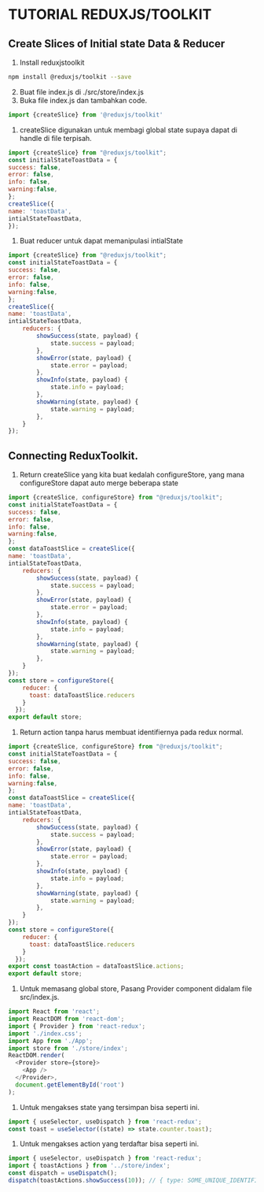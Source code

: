 # TUTORIAL REDUXJS/TOOLKIT
## Create Slices of Initial state Data & Reducer
1. Install reduxjstoolkit
```bash
npm install @reduxjs/toolkit --save
```
2. Buat file index.js di ./src/store/index.js
3. Buka file index.js dan tambahkan code.
```javascript
import {createSlice} from '@reduxjs/toolkit'
```
1. createSlice digunakan untuk membagi global state supaya dapat di handle di file terpisah.
```javascript
import {createSlice} from "@reduxjs/toolkit";
const initialStateToastData = {
success: false,
error: false,
info: false,
warning:false,
};
createSlice({
name: 'toastData',
intialStateToastData,
});
```
1. Buat reducer untuk dapat memanipulasi intialState
```javascript
import {createSlice} from "@reduxjs/toolkit";
const initialStateToastData = {
success: false,
error: false,
info: false,
warning:false,
};
createSlice({
name: 'toastData',
intialStateToastData,
	reducers: {
		showSuccess(state, payload) {
			state.success = payload;
		},
		showError(state, payload) {
			state.error = payload;
		},
		showInfo(state, payload) {
			state.info = payload;
		},
		showWarning(state, payload) {
			state.warning = payload;
		},
	}
});
```
## Connecting ReduxToolkit.
1. Return createSlice yang kita buat kedalah configureStore, yang mana configureStore dapat auto merge beberapa state
```javascript
import {createSlice, configureStore} from "@reduxjs/toolkit";
const initialStateToastData = {
success: false,
error: false,
info: false,
warning:false,
};
const dataToastSlice = createSlice({
name: 'toastData',
intialStateToastData,
	reducers: {
		showSuccess(state, payload) {
			state.success = payload;
		},
		showError(state, payload) {
			state.error = payload;
		},
		showInfo(state, payload) {
			state.info = payload;
		},
		showWarning(state, payload) {
			state.warning = payload;
		},
	}
});
const store = configureStore({
    reducer: {
      toast: dataToastSlice.reducers
    }
  });
export default store;
```
1. Return action tanpa harus membuat identifiernya pada redux normal.
```javascript
import {createSlice, configureStore} from "@reduxjs/toolkit";
const initialStateToastData = {
success: false,
error: false,
info: false,
warning:false,
};
const dataToastSlice = createSlice({
name: 'toastData',
intialStateToastData,
	reducers: {
		showSuccess(state, payload) {
			state.success = payload;
		},
		showError(state, payload) {
			state.error = payload;
		},
		showInfo(state, payload) {
			state.info = payload;
		},
		showWarning(state, payload) {
			state.warning = payload;
		},
	}
});
const store = configureStore({
    reducer: {
      toast: dataToastSlice.reducers
    }
  });
export const toastAction = dataToastSlice.actions;
export default store;
```
1. Untuk memasang global store, Pasang Provider component didalam file src/index.js.
```javascript
import React from 'react';
import ReactDOM from 'react-dom';
import { Provider } from 'react-redux';
import './index.css';
import App from './App';
import store from './store/index';
ReactDOM.render(
  <Provider store={store}>
    <App />
  </Provider>,
  document.getElementById('root')
);
```
1. Untuk mengakses state yang tersimpan bisa seperti ini.
```javascript
import { useSelector, useDispatch } from 'react-redux';
const toast = useSelector((state) => state.counter.toast);
```
1. Untuk mengakses action yang terdaftar bisa seperti ini.
```javascript
import { useSelector, useDispatch } from 'react-redux';
import { toastActions } from '../store/index';
const dispatch = useDispatch();
dispatch(toastActions.showSuccess(10)); // { type: SOME_UNIQUE_IDENTIFIER, payload: 10 }
```